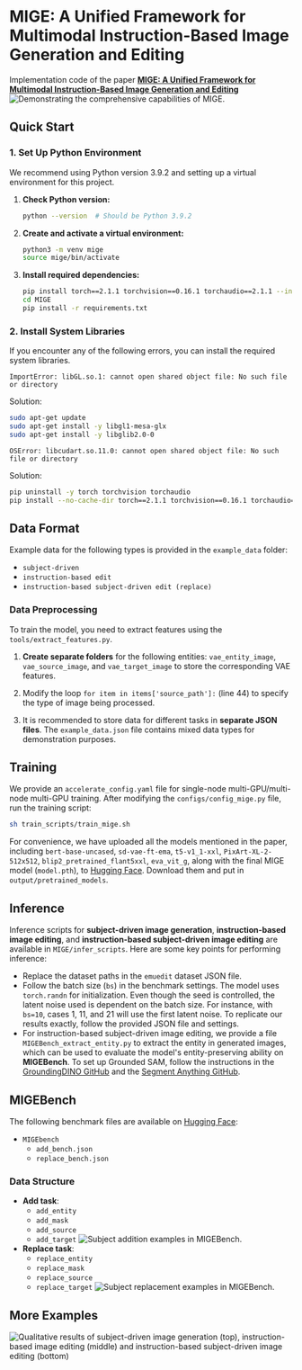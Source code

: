 # MIGE: A Unified Framework for Multimodal Instruction-Based Image Generation and Editing
Implementation code of the paper **[MIGE: A Unified Framework for Multimodal Instruction-Based Image Generation and Editing](https://arxiv.org/abs/2502.21291)**
![Demonstrating the comprehensive capabilities of MIGE.](showcases/show_new.jpg)

## Quick Start

### 1. Set Up Python Environment

We recommend using Python version 3.9.2 and setting up a virtual environment for this project.

1. **Check Python version:**
    ```bash
    python --version  # Should be Python 3.9.2
    ```

2. **Create and activate a virtual environment:**
    ```bash
    python3 -m venv mige
    source mige/bin/activate
    ```

3. **Install required dependencies:**
    ```bash
    pip install torch==2.1.1 torchvision==0.16.1 torchaudio==2.1.1 --index-url https://download.pytorch.org/whl/cu118
    cd MIGE
    pip install -r requirements.txt
    ```

### 2. Install System Libraries

If you encounter any of the following errors, you can install the required system libraries.

`ImportError: libGL.so.1: cannot open shared object file: No such file or directory`

Solution:
```bash
sudo apt-get update
sudo apt-get install -y libgl1-mesa-glx
sudo apt-get install -y libglib2.0-0
```

`OSError: libcudart.so.11.0: cannot open shared object file: No such file or directory`

Solution:
```bash
pip uninstall -y torch torchvision torchaudio
pip install --no-cache-dir torch==2.1.1 torchvision==0.16.1 torchaudio==2.1.1 --index-url https://download.pytorch.org/whl/cu118
```

## Data Format

Example data for the following types is provided in the `example_data` folder:

- `subject-driven`
- `instruction-based edit`
- `instruction-based subject-driven edit (replace)`

### Data Preprocessing

To train the model, you need to extract features using the `tools/extract_features.py`.

1. **Create separate folders** for the following entities: `vae_entity_image`, `vae_source_image`, and `vae_target_image` to store the corresponding VAE features.

2. Modify the loop `for item in items['source_path']:` (line 44) to specify the type of image being processed.

3. It is recommended to store data for different tasks in **separate JSON files**. The `example_data.json` file contains mixed data types for demonstration purposes.

## Training

We provide an `accelerate_config.yaml` file for single-node multi-GPU/multi-node multi-GPU training. After modifying the `configs/config_mige.py` file, run the training script:

```bash
sh train_scripts/train_mige.sh
```

For convenience, we have uploaded all the models mentioned in the paper, including `bert-base-uncased`, `sd-vae-ft-ema`, `t5-v1_1-xxl`, `PixArt-XL-2-512x512`, `blip2_pretrained_flant5xxl`, `eva_vit_g`, along with the final MIGE model (`model.pth`), to [Hugging Face](https://huggingface.co/EurekaTian/MIGE). Download them and put in `output/pretrained_models`.

## Inference

Inference scripts for **subject-driven image generation**, **instruction-based image editing**, and **instruction-based subject-driven image editing** are available in `MIGE/infer_scripts`. Here are some key points for performing inference:

- Replace the dataset paths in the `emuedit` dataset JSON file.
- Follow the batch size (`bs`) in the benchmark settings. The model uses `torch.randn` for initialization. Even though the seed is controlled, the latent noise used is dependent on the batch size. For instance, with `bs=10`, cases 1, 11, and 21 will use the first latent noise. To replicate our results exactly, follow the provided JSON file and settings.
- For instruction-based subject-driven image editing, we provide a file `MIGEBench_extract_entity.py` to extract the entity in generated images, which can be used to evaluate the model's entity-preserving ability on **MIGEBench**. To set up Grounded SAM, follow the instructions in the [GroundingDINO GitHub](https://github.com/IDEA-Research/GroundingDINO) and the [Segment Anything GitHub](https://github.com/facebookresearch/segment-anything).

## MIGEBench

The following benchmark files are available on [Hugging Face](https://huggingface.co/datasets/EurekaTian/MIGEBench):

- `MIGEbench`
    - `add_bench.json`
    - `replace_bench.json`

### Data Structure

- **Add task**:
    - `add_entity`
    - `add_mask`
    - `add_source`
    - `add_target`
![Subject addition examples in MIGEBench.](showcases/benchmark_add_case.jpg)
- **Replace task**:
    - `replace_entity`
    - `replace_mask`
    - `replace_source`
    - `replace_target`
![Subject replacement examples in MIGEBench.](showcases/benchmark_replace_case.jpg)

## More Examples
![Qualitative results of subject-driven image generation (top), instruction-based image editing (middle) and instruction-based subject-driven image editing (bottom)](showcases/fig.jpg)
